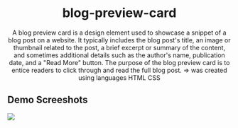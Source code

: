 <h1 align="center">blog-preview-card</h1>
<p align="center">A blog preview card is a design element used to showcase a snippet of a blog post on a website. It typically includes the blog post's title, an image or thumbnail related to the post, a brief excerpt or summary of the content, and sometimes additional details such as the author's name, publication date, and a "Read More" button. The purpose of the blog preview card is to entice readers to click through and read the full blog post. => was created using languages HTML CSS</p>

<h2>Demo Screeshots</h2>
<img src="https://github.com/the-artist-web/blog-preview-card/assets/162612001/35b7133b-0e5c-46f7-97a6-857ea229578f">
